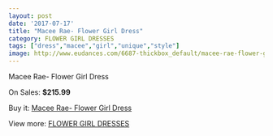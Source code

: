 ```yaml
---
layout: post
date: '2017-07-17'
title: "Macee Rae- Flower Girl Dress"
category: FLOWER GIRL DRESSES
tags: ["dress","macee","girl","unique","style"]
image: http://www.eudances.com/6687-thickbox_default/macee-rae-flower-girl-dress.jpg
---
```

Macee Rae- Flower Girl Dress

On Sales: **$215.99**
<a href="https://www.eudances.com/en/flower-girl-dresses/2470-macee-rae-flower-girl-dress.html"><amp-img layout="responsive" width="600" height="600" src="//www.eudances.com/6687-thickbox_default/macee-rae-flower-girl-dress.jpg" alt="Macee Rae- Flower Girl Dress 0" /></a>
<a href="https://www.eudances.com/en/flower-girl-dresses/2470-macee-rae-flower-girl-dress.html"><amp-img layout="responsive" width="600" height="600" src="//www.eudances.com/6692-thickbox_default/macee-rae-flower-girl-dress.jpg" alt="Macee Rae- Flower Girl Dress 1" /></a>
<a href="https://www.eudances.com/en/flower-girl-dresses/2470-macee-rae-flower-girl-dress.html"><amp-img layout="responsive" width="600" height="600" src="//www.eudances.com/6691-thickbox_default/macee-rae-flower-girl-dress.jpg" alt="Macee Rae- Flower Girl Dress 2" /></a>
<a href="https://www.eudances.com/en/flower-girl-dresses/2470-macee-rae-flower-girl-dress.html"><amp-img layout="responsive" width="600" height="600" src="//www.eudances.com/6690-thickbox_default/macee-rae-flower-girl-dress.jpg" alt="Macee Rae- Flower Girl Dress 3" /></a>
<a href="https://www.eudances.com/en/flower-girl-dresses/2470-macee-rae-flower-girl-dress.html"><amp-img layout="responsive" width="600" height="600" src="//www.eudances.com/6689-thickbox_default/macee-rae-flower-girl-dress.jpg" alt="Macee Rae- Flower Girl Dress 4" /></a>
<a href="https://www.eudances.com/en/flower-girl-dresses/2470-macee-rae-flower-girl-dress.html"><amp-img layout="responsive" width="600" height="600" src="//www.eudances.com/6688-thickbox_default/macee-rae-flower-girl-dress.jpg" alt="Macee Rae- Flower Girl Dress 5" /></a>

Buy it: [Macee Rae- Flower Girl Dress](https://www.eudances.com/en/flower-girl-dresses/2470-macee-rae-flower-girl-dress.html "Macee Rae- Flower Girl Dress")

View more: [FLOWER GIRL DRESSES](https://www.eudances.com/en/30-flower-girl-dresses "FLOWER GIRL DRESSES")